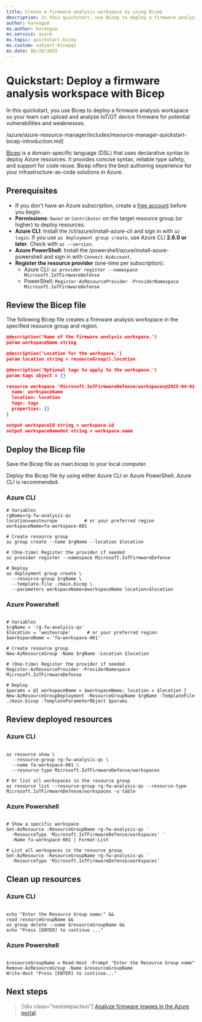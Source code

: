```yaml
---
title: Create a firmware analysis workspace by using Bicep
description: In this quickstart, use Bicep to deploy a firmware analysis workspace in Azure. This quickstart includes Bicep, Azure CLI, and Azure PowerShell steps.
author: karengu0
ms.author: karenguo
ms.service: azure
ms.topic: quickstart-bicep
ms.custom: subject-bicepqs
ms.date: 08/28/2025
---
```


# Quickstart: Deploy a firmware analysis workspace with Bicep

In this quickstart, you use Bicep to deploy a firmware analysis workspace so your team can upload and analyze IoT/OT device firmware for potential vulnerabilities and weaknesses.

/azure/azure-resource-manager/includes/resource-manager-quickstart-bicep-introduction.md]

[Bicep](../../articles/azure-resource-manager/bicep/overview.md) is a domain-specific language (DSL) that uses declarative syntax to deploy Azure resources. It provides concise syntax, reliable type safety, and support for code reuse. Bicep offers the best authoring experience for your infrastructure-as-code solutions in Azure.

## Prerequisites

- If you don't have an Azure subscription, create a [free account](https://azure.microsoft.com/free/?WT.mc_id=A261C142F) before you begin.
- **Permissions**: `Owner` or `Contributor` on the target resource group (or higher) to deploy resources.  
- **Azure CLI**: Install the /cli/azure/install-azure-cli and sign in with `az login`. If you use `az deployment group create`, use Azure CLI **2.6.0 or later**. Check with `az --version`.  
- **Azure PowerShell**: Install the /powershell/azure/install-azure-powershell and sign in with `Connect-AzAccount`.
- **Register the resource provider** (one-time per subscription):  
  - Azure CLI: `az provider register --namespace Microsoft.IoTFirmwareDefense`  
  - PowerShell: `Register-AzResourceProvider -ProviderNamespace Microsoft.IoTFirmwareDefense`

## Review the Bicep file

The following Bicep file creates a firmware analysis workspace in the specified resource group and region.

```JSON 
@description('Name of the firmware analysis workspace.')
param workspaceName string

@description('Location for the workspace.')
param location string = resourceGroup().location

@description('Optional tags to apply to the workspace.')
param tags object = {}

resource workspace 'Microsoft.IoTFirmwareDefense/workspaces@2025-04-01-preview' = {
  name: workspaceName
  location: location
  tags: tags
  properties: {}
}

output workspaceId string = workspace.id
output workspaceNameOut string = workspace.name
```

## Deploy the Bicep file


Save the Bicep file as main.bicep to your local computer.


Deploy the Bicep file by using either Azure CLI or Azure PowerShell.
Azure CLI is recommended.

### Azure CLI

```azurecli
# Variables
rgName=rg-fw-analysis-qs
location=westeurope          # or your preferred region
workspaceName=fa-workspace-001

# Create resource group
az group create --name $rgName --location $location

# (One-time) Register the provider if needed
az provider register --namespace Microsoft.IoTFirmwareDefense

# Deploy
az deployment group create \
  --resource-group $rgName \
  --template-file ./main.bicep \
  --parameters workspaceName=$workspaceName location=$location
```

### Azure Powershell

```azure powershell

# Variables
$rgName = 'rg-fw-analysis-qs'
$location = 'westeurope'      # or your preferred region
$workspaceName = 'fa-workspace-001'

# Create resource group
New-AzResourceGroup -Name $rgName -Location $location

# (One-time) Register the provider if needed
Register-AzResourceProvider -ProviderNamespace Microsoft.IoTFirmwareDefense

# Deploy
$params = @{ workspaceName = $workspaceName; location = $location }
New-AzResourceGroupDeployment -ResourceGroupName $rgName -TemplateFile ./main.bicep -TemplateParameterObject $params

```

## Review deployed resources

### Azure CLI

```azure cli

az resource show \
  --resource-group rg-fw-analysis-qs \
  --name fa-workspace-001 \
  --resource-type Microsoft.IoTFirmwareDefense/workspaces

# Or list all workspaces in the resource group
az resource list --resource-group rg-fw-analysis-qs --resource-type Microsoft.IoTFirmwareDefense/workspaces -o table

```

### Azure Powershell

```azure powershell

# Show a specific workspace
Get-AzResource -ResourceGroupName rg-fw-analysis-qs `
  -ResourceType 'Microsoft.IoTFirmwareDefense/workspaces' `
  -Name fa-workspace-001 | Format-List

# List all workspaces in the resource group
Get-AzResource -ResourceGroupName rg-fw-analysis-qs `
  -ResourceType 'Microsoft.IoTFirmwareDefense/workspaces'

```

## Clean up resources

### Azure CLI

```azure cli

echo "Enter the Resource Group name:" &&
read resourceGroupName &&
az group delete --name $resourceGroupName &&
echo "Press [ENTER] to continue ..."

```

### Azure Powershell

```azure powershell

$resourceGroupName = Read-Host -Prompt "Enter the Resource Group name"
Remove-AzResourceGroup -Name $resourceGroupName
Write-Host "Press [ENTER] to continue..."

```

## Next steps

> [!div class="nextstepaction"]
> [Analyze firmware images in the Azure portal](/azure/firmware-analysis/quickstart-firmware-analysis-portal)

